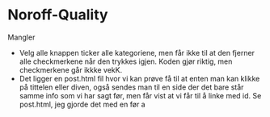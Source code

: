 # Noroff-Quality


Mangler

- Velg alle knappen ticker alle kategoriene, men får ikke til at den fjerner alle checkmerkene når den trykkes igjen. Koden gjør riktig, men checkmerkene går ikkke vekK.
- Det ligger en post.html fil hvor vi kan prøve få til at enten man kan klikke på tittelen eller diven, også sendes man til en side der det bare står samme info som vi har sagt før, men får vist at vi får til å linke med id. Se post.html, jeg gjorde det med en før a
